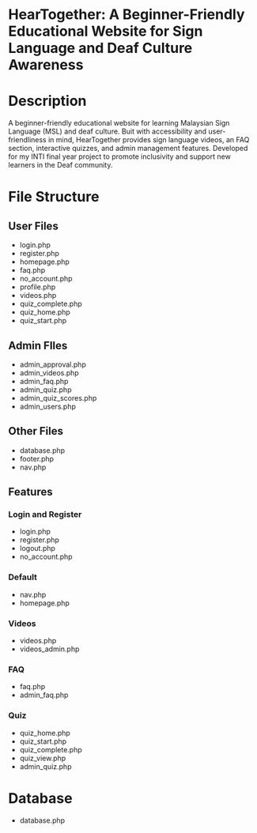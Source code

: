 # **HearTogether: A Beginner-Friendly Educational Website for Sign Language and Deaf Culture Awareness**

# **Description**
A beginner-friendly educational website for learning Malaysian Sign Language (MSL) and deaf culture. Buit with accessibility and user-friendliness in mind, HearTogether provides sign language videos, an FAQ section, interactive quizzes, and admin management features. Developed for my INTI final year project to promote inclusivity and support new learners in the Deaf community.

# **File Structure**
## User Files
- login.php
- register.php
- homepage.php
- faq.php
- no_account.php
- profile.php
- videos.php
- quiz_complete.php
- quiz_home.php
- quiz_start.php

## Admin FIles
- admin_approval.php
- admin_videos.php
- admin_faq.php
- admin_quiz.php
- admin_quiz_scores.php
- admin_users.php

## Other Files
- database.php
- footer.php
- nav.php

## Features
### Login and Register
- login.php
- register.php
- logout.php
- no_account.php

### Default
- nav.php
- homepage.php

### Videos
- videos.php
- videos_admin.php

### FAQ
- faq.php
- admin_faq.php

### Quiz
- quiz_home.php
- quiz_start.php
- quiz_complete.php
- quiz_view.php
- admin_quiz.php

# **Database**
- database.php